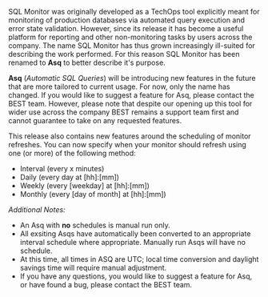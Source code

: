SQL Monitor was originally developed as a TechOps tool explicitly meant for monitoring of production databases via automated query execution and error state validation. However, since its release it has become a useful platform for reporting and other non-monitoring tasks by users across the company. The name SQL Monitor has thus grown increasingly ill-suited for describing the work performed. For this reason SQL Monitor has been renamed to **Asq** to better describe it's purpose.

**Asq** (*Automatic SQL Queries*) will be introducing new features in the future that are more tailored to current usage. For now, only the name has changed. If you would like to suggest a feature for Asq, please contact the BEST team. However, please note that despite our opening up this tool for wider use across the company BEST remains a support team first and cannot guarantee to take on any requested features.

This release also contains new features around the scheduling of monitor refreshes. You can now specify when your monitor should refresh using one (or more) of the following method:

*   Interval (every x minutes)
*   Daily (every day at [hh]:[mm])
*   Weekly (every [weekday] at [hh]:[mm])
*   Monthly (every [day of month] at [hh]:[mm])

*Additional Notes:*

*  An Asq with **no** schedules is manual run only.
*  All exsiting Asqs have automatically been converted to an appropriate interval schedule where appropriate. Manually run Asqs will have no schedule.
*  At this time, all times in ASQ are UTC; local time conversion and daylight savings time will require manual adjustment.
*  If you have any questions, you would like to suggest a feature for Asq, or have found a bug, please contact the BEST team.